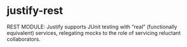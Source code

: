 # justify-rest
REST MODULE: Justify supports JUnit testing with “real” (functionally equivalent) services, relegating mocks to the role of servicing reluctant collaborators.
